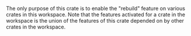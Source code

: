 The only purpose of this crate is to enable the "rebuild" feature on various crates in this workspace.
Note that the features activated for a crate in the workspace is the union of the features of this crate depended on by other crates in the workspace.
